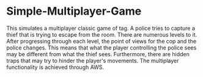 # Simple-Multiplayer-Game
This simulates a multiplayer classic game of tag. A police tries to capture a thief that is trying to escape from the room. There are numerous levels to it. After progressing through each level, the point of views for the cop and the police changes. This means that what the player controlling the police sees may be different from what the thief sees. Furthermore, there are hidden traps that may try to hinder the player's movements. The multiplayer functionality is achieved through AWS.
